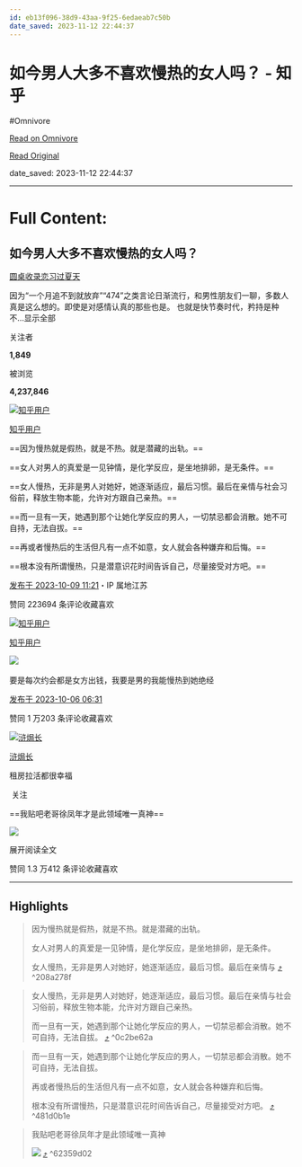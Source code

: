 ```yaml
---
id: eb13f096-38d9-43aa-9f25-6edaeab7c50b
date_saved: 2023-11-12 22:44:37
---
```


# 如今男人大多不喜欢慢热的女人吗？ - 知乎
#Omnivore

[Read on Omnivore](https://omnivore.app/me/https-www-zhihu-com-question-421651857-answer-3243048174-18bc6c7e7ed)

[Read Original](https://www.zhihu.com/question/421651857/answer/3243048174)

date_saved: 2023-11-12 22:44:37


--- 

# Full Content: 

## 如今男人大多不喜欢慢热的女人吗？

[圆桌收录恋习过夏天](https://www.zhihu.com/roundtable/augustlover)

因为“一个月追不到就放弃”“474”之类言论日渐流行，和男性朋友们一聊，多数人真是这么想的。即使是对感情认真的那些也是。 也就是快节奏时代，矜持是种不…显示全部 ​

关注者

**1,849**

被浏览

**4,237,846**

[![知乎用户](https://proxy-prod.omnivore-image-cache.app/0x0,s1k6P3vhItmfYpQfwZpE14dsekOoh81VHGWiw8CXzPG0/https://picx.zhimg.com/v2-abed1a8c04700ba7d72b45195223e0ff_l.jpg?source=2c26e567)](https://www.zhihu.com/people/6abc3dfbc2e5af8b11983e70f09ea804)

[知乎用户](https://www.zhihu.com/people/6abc3dfbc2e5af8b11983e70f09ea804)

==因为慢热就是假热，就是不热。就是潜藏的出轨。==

==女人对男人的真爱是一见钟情，是化学反应，是坐地排卵，是无条件。==

==女人慢热，无非是男人对她好，她逐渐适应，最后习惯。最后在亲情与社会习俗前，释放生物本能，允许对方跟自己亲热。==

==而一旦有一天，她遇到那个让她化学反应的男人，一切禁忌都会消散。她不可自持，无法自拔。==

==再或者慢热后的生活但凡有一点不如意，女人就会各种嫌弃和后悔。==

==根本没有所谓慢热，只是潜意识花时间告诉自己，尽量接受对方吧。==

[发布于 2023-10-09 11:21](https://www.zhihu.com/question/421651857/answer/3243048174)・IP 属地江苏

​赞同 2236​​94 条评论​收藏​喜欢

[![知乎用户](https://proxy-prod.omnivore-image-cache.app/0x0,sYPOst_vEAudSx_wTU8sqAW1P6hYvsnvtGO6ogPfY6n0/https://picx.zhimg.com/v2-abed1a8c04700ba7d72b45195223e0ff_l.jpg?source=1def8aca)](https://www.zhihu.com/people/650f2f5750026770997789e5214fe2ac)

[知乎用户](https://www.zhihu.com/people/650f2f5750026770997789e5214fe2ac)

​![](https://proxy-prod.omnivore-image-cache.app/0x0,sRpP1H2oa_TfsDLpATwsIt6ipVLRN7HlUZGTch2Ee4JQ/https://picx.zhimg.com/v2-4812630bc27d642f7cafcd6cdeca3d7a.jpg?source=88ceefae)

要是每次约会都是女方出钱，我要是男的我能慢热到她绝经

[发布于 2023-10-06 06:31](https://www.zhihu.com/question/421651857/answer/3238674141)

​赞同 1 万​​203 条评论​收藏​喜欢

[![浒焗长](https://proxy-prod.omnivore-image-cache.app/0x0,sYvxQbWN6Fkk2-lfnUGgRWV07WKoX6wpA5spWNbp8e2Y/https://pic1.zhimg.com/v2-effffe3c602f90b784fac6612540fccd_l.jpg?source=1def8aca)](https://www.zhihu.com/people/xiao-an-67-39-51)

[浒焗长](https://www.zhihu.com/people/xiao-an-67-39-51)

租房拉活都很幸福

​ 关注

==我贴吧老哥徐凤年才是此领域唯一真神==

![](https://proxy-prod.omnivore-image-cache.app/527x3003,sb0TUuedwEM4LpNRQvR5cD41X2fn5dJSSZVVDo6l7cQo/https://picx.zhimg.com/50/v2-2c9fb5337e6a18794eb7ad25e2001514_720w.jpg?source=1def8aca)

展开阅读全文​

​赞同 1.3 万​​412 条评论​收藏​喜欢

---

## Highlights

> 因为慢热就是假热，就是不热。就是潜藏的出轨。
> 
> 女人对男人的真爱是一见钟情，是化学反应，是坐地排卵，是无条件。
> 
> 女人慢热，无非是男人对她好，她逐渐适应，最后习惯。最后在亲情与 [⤴️](https://omnivore.app/me/https-www-zhihu-com-question-421651857-answer-3243048174-18bc6c7e7ed#208a278f-e5a4-4b73-a1ae-01c26ad9554e)  ^208a278f

> 女人慢热，无非是男人对她好，她逐渐适应，最后习惯。最后在亲情与社会习俗前，释放生物本能，允许对方跟自己亲热。
> 
> 而一旦有一天，她遇到那个让她化学反应的男人，一切禁忌都会消散。她不可自持，无法自拔。 [⤴️](https://omnivore.app/me/https-www-zhihu-com-question-421651857-answer-3243048174-18bc6c7e7ed#0c2be62a-9ef1-469a-bb28-8133a7558eb6)  ^0c2be62a

> 而一旦有一天，她遇到那个让她化学反应的男人，一切禁忌都会消散。她不可自持，无法自拔。
> 
> 再或者慢热后的生活但凡有一点不如意，女人就会各种嫌弃和后悔。
> 
> 根本没有所谓慢热，只是潜意识花时间告诉自己，尽量接受对方吧。 [⤴️](https://omnivore.app/me/https-www-zhihu-com-question-421651857-answer-3243048174-18bc6c7e7ed#481d0b1e-d05c-40c8-85dc-114f6c0756d8)  ^481d0b1e

> 我贴吧老哥徐凤年才是此领域唯一真神
> 
> ![](https://proxy-prod.omnivore-image-cache.app/527x3003,sb0TUuedwEM4LpNRQvR5cD41X2fn5dJSSZVVDo6l7cQo/https://picx.zhimg.com/50/v2-2c9fb5337e6a18794eb7ad25e2001514_720w.jpg?source=1def8aca) [⤴️](https://omnivore.app/me/https-www-zhihu-com-question-421651857-answer-3243048174-18bc6c7e7ed#62359d02-bb5c-459f-ab79-94a203032964)  ^62359d02

